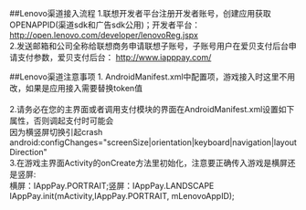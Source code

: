 ##Lenovo渠道接入流程
	1.联想开发者平台注册开发者账号，创建应用获取OPENAPPID(渠道sdk和广告sdk公用)；开发者平台： http://open.lenovo.com/developer/lenovoReg.jspx  
	2.发送邮箱和公司全称给联想商务申请联想子账号，子账号用户在爱贝支付后台申请支付参数，爱贝支付后台： http://www.iapppay.com/ 


##Lenovo渠道注意事项
	1. AndroidManifest.xml中配置项，游戏接入时这里不用改，如果是应用接入需要替换token值  
		<!-- 游戏接入时请直接复制此项内容；其他应用此处填写分配给应用的token -->
        <meta-data
            android:name="lenovo:applicationToken"
            android:value="PQY0Q8VH2888" />  
	2.请务必在您的主界面或者调用支付模块的界面在AndroidManifest.xml设置如下属性，否则调起支付时可能会  
	  因为横竖屏切换引起crash  
		android:configChanges="screenSize|orientation|keyboard|navigation|layoutDirection"  
	3.在游戏主界面Activity的onCreate方法里初始化，注意要正确传入游戏是横屏还是竖屏:  
		横屏：IAppPay.PORTRAIT;竖屏：IAppPay.LANDSCAPE  
		IAppPay.init(mActivity,IAppPay.PORTRAIT, mLenovoAppID);
